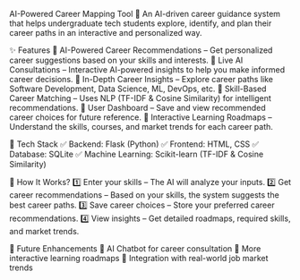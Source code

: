 AI-Powered Career Mapping Tool 🚀
An AI-driven career guidance system that helps undergraduate tech students explore, identify, and plan their career paths in an interactive and personalized way.

✨ Features
🔹 AI-Powered Career Recommendations – Get personalized career suggestions based on your skills and interests.
🔹 Live AI Consultations – Interactive AI-powered insights to help you make informed career decisions.
🔹 In-Depth Career Insights – Explore career paths like Software Development, Data Science, ML, DevOps, etc.
🔹 Skill-Based Career Matching – Uses NLP (TF-IDF & Cosine Similarity) for intelligent recommendations.
🔹 User Dashboard – Save and view recommended career choices for future reference.
🔹 Interactive Learning Roadmaps – Understand the skills, courses, and market trends for each career path.

📂 Tech Stack
✅ Backend: Flask (Python)
✅ Frontend: HTML, CSS
✅ Database: SQLite
✅ Machine Learning: Scikit-learn (TF-IDF & Cosine Similarity)

🚀 How It Works?
1️⃣ Enter your skills – The AI will analyze your inputs.
2️⃣ Get career recommendations – Based on your skills, the system suggests the best career paths.
3️⃣ Save career choices – Store your preferred career recommendations.
4️⃣ View insights – Get detailed roadmaps, required skills, and market trends.

📌 Future Enhancements
🔹 AI Chatbot for career consultation
🔹 More interactive learning roadmaps
🔹 Integration with real-world job market trends

